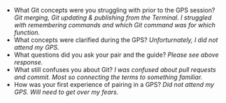 <html>
<head>
<ul><li>What Git concepts were you struggling with prior to the GPS session?
<em>Git merging, Git updating & publishing from the Terminal. I struggled with remembering commands and which Git command was for which function.</em>
<li>What concepts were clarified during the GPS? <em>Unforturnately, I did not attend my GPS.</em>
<li>What questions did you ask your pair and the guide? <em>Please see above response.</em>
<li>What still confuses you about Git? <em>I was confused about pull requests and commit. Most so connecting the terms to something familiar.</em>
<li>How was your first experience of pairing in a GPS? <em>Did not attend my GPS. Will need to get over my fears.</em></li></ul>
</head></html>
